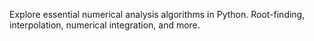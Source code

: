Explore essential numerical analysis algorithms in Python. Root-finding, interpolation, numerical integration, and more. 
